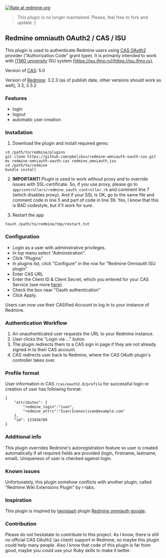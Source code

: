 [![Rate at redmine.org](https://img.shields.io/badge/rate%20at-redmine.org-blue.svg?style=flat)](http://www.redmine.org/plugins/omniauth_oauth2_isu)

> This plugin is no longer maintained. Please, feel free to fork and update :)

## Redmine omniauth OAuth2 / CAS / ISU

This plugin is used to authenticate Redmine users using [CAS OAuth2](https://apereo.github.io/cas/5.0.x/installation/OAuth-OpenId-Authentication.html) provider ("Authorization Code" grant type).
It is primarily intended to work with [ITMO university](http://www.ifmo.ru) ISU system [https://isu.ifmo.ru](https://isu.ifmo.ru).

Version of [CAS](https://apereo.github.io/cas): 5.0

Version of [Redmine](http://www.redmine.org/): 3.2.3 (as of publish date, other versions should work as well), 3.3, 3.3.2

### Features

+ login
+ logout
+ automatic user creation

### Installation

1. Download the plugin and install required gems:

```console
cd /path/to/redmine/plugins
git clone https://github.com/pbelikov/redmine-omniauth-oauth-cas.git
mv redmine-omniauth-oauth-cas redmine_omniauth_isu
cd /path/to/redmine
bundle install
```

2. __IMPORTANT!__ Plugin is used to work without proxy and to override issues with SSL-certificate.
So, if you use proxy, please go to `app/controllers/redmine_oauth_controller.rb` and comment line 7 
(which disables proxy). And if your SSL is OK, go to the same file and comment code in line 5 and part of code in line 39.
Yes, I know that this is BAD codestyle, but it'll work for sure.

3. Restart the app
```console
touch /path/to/redmine/tmp/restart.txt
```

### Configuration

* Login as a user with administrative privileges. 
* In top menu select "Administration".
* Click "Plugins"
* In plugins list, click "Configure" in the row for "Redmine Omniauth ISU plugin"
* Enter CAS URL
* Enter the Сlient ID & Client Secret, which you entered for your CAS Service (see more [here](https://apereo.github.io/cas/5.0.x/installation/OAuth-OpenId-Authentication.html)).
* Check the box near "Oauth authentication"
* Click Apply. 
 
Users can now use their CASified Account to log in to your instance of Redmine.

### Authentication Workflow

1. An unauthenticated user requests the URL to your Redmine instance.
2. User clicks the "Login via ..." buton.
3. The plugin redirects them to a CAS sign in page if they are not already signed in to their CAS account.
4. CAS redirects user back to Redmine, where the CAS OAuth plugin's controller takes over.


### Profile format

User information in CAS `/cas/oauth2.0/profile` for successful login or creation of user has following format:

```
{
    "attributes": {
        "redmine_login":"ivan",
        "redmine_attrs":"Ivan|Ivanov|ivan@example.com"
    },
    "id": 123456789
}
```

### Additional info

This plugin overrides Redmine's autoregistration feature so user is created automatically if all required fields
are provided (login, firstname, lastname, email). Uniqueness of user is checked against login.

### Known issues

Unfortunately, this plugin somehow conflicts with another plugin, called "Redmine Wiki Extensions Plugin" by r-labs.

### Inspiration

This plugin is inspired by [twinslash](https://github.com/twinslash) plugin [Redmine omniauth google](https://github.com/twinslash/redmine_omniauth_google).

### Contribution

Please do not hesitatate to contribute to this project. As I know, there is still no official CAS OAuth2 (as client) support in Redmine, so maybe this plugin could help many people. Also I know that code of this plugin is far from good, maybe you could use your Ruby skills to make it better.

